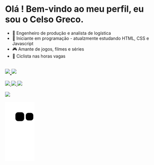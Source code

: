 
<h1>Olá ! Bem-vindo ao meu perfil, eu sou o Celso Greco. </h1>

- 🔭 Engenheiro de produção e analista de logística
- 🌱 Iniciante em programação - atualzmente estudando HTML, CSS e Javascript
- 🎮 Amante de jogos, filmes e séries
- 🚴 Ciclista nas horas vagas

<h2>
<div align="left" style="display: inline-block">
  <a href="https://github.com/Greco1808">
  <img height="180em"  src="https://github-readme-stats.vercel.app/api?username=Greco1808&show_icons=true&theme=radical&include_all_commits=true&count_private=true"/>
  <img height="180em"  src="https://github-readme-stats.vercel.app/api/top-langs/?username=Greco1808&layout=compact&langs_count=7&theme=radical"/>
</div>
  </h2>
<div align="left">
 <img height="50em" src="https://cdn.jsdelivr.net/gh/devicons/devicon/icons/javascript/javascript-original.svg">
 <img height="50em" src="https://cdn.jsdelivr.net/gh/devicons/devicon/icons/html5/html5-original.svg" />
 <img height="50em" src="https://cdn.jsdelivr.net/gh/devicons/devicon/icons/css3/css3-original.svg" />
  </div>
  <br>
  <div>
    <a href="mailto:celso.munizfh@gmail.com"><img src="https://img.shields.io/badge/Gmail-D14836?style=for-the-badge&logo=gmail&logoColor=white"></a>
    
    
  </div>
  
  ![Snake animation](https://github.com/rafaballerini/rafaballerini/blob/output/github-contribution-grid-snake.svg)
